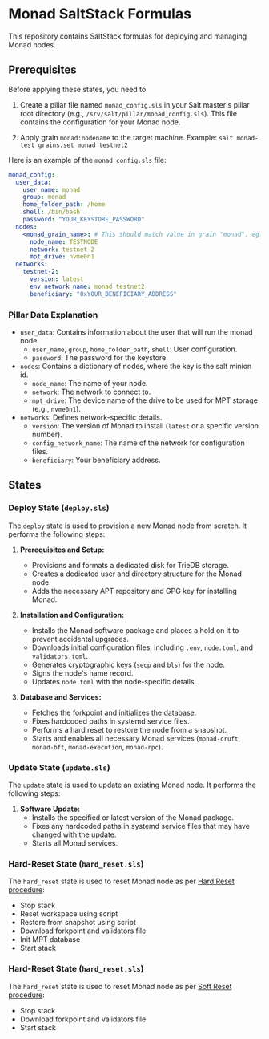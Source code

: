 # Monad SaltStack Formulas

This repository contains SaltStack formulas for deploying and managing Monad nodes.

## Prerequisites

Before applying these states, you need to 

1. Create a pillar file named `monad_config.sls` in your Salt master's pillar root directory (e.g., `/srv/salt/pillar/monad_config.sls`). This file contains the configuration for your Monad node.

2. Apply grain `monad:nodename` to the target machine. Example: `salt monad-test grains.set monad testnet2`

Here is an example of the `monad_config.sls` file:

```yaml
monad_config:
  user_data:
    user_name: monad
    group: monad
    home_folder_path: /home
    shell: /bin/bash
    password: "YOUR_KEYSTORE_PASSWORD"
  nodes:
    <monad_grain_name>: # This should match value in grain "monad", eg. testnet2
      node_name: TESTNODE
      network: testnet-2
      mpt_drive: nvme0n1
  networks:
    testnet-2:
      version: latest
      env_network_name: monad_testnet2
      beneficiary: "0xYOUR_BENEFICIARY_ADDRESS"
```

### Pillar Data Explanation

*   `user_data`: Contains information about the user that will run the monad node.
    *   `user_name`, `group`, `home_folder_path`, `shell`: User configuration.
    *   `password`: The password for the keystore.
*   `nodes`: Contains a dictionary of nodes, where the key is the salt minion id.
    *   `node_name`: The name of your node.
    *   `network`: The network to connect to.
    *   `mpt_drive`: The device name of the drive to be used for MPT storage (e.g., `nvme0n1`).
*   `networks`: Defines network-specific details.
    *   `version`: The version of Monad to install (`latest` or a specific version number).
    *   `config_network_name`: The name of the network for configuration files.
    *   `beneficiary`: Your beneficiary address.

## States

### Deploy State (`deploy.sls`)

The `deploy` state is used to provision a new Monad node from scratch. It performs the following steps:

1.  **Prerequisites and Setup:**
    *   Provisions and formats a dedicated disk for TrieDB storage.
    *   Creates a dedicated user and directory structure for the Monad node.
    *   Adds the necessary APT repository and GPG key for installing Monad.

2.  **Installation and Configuration:**
    *   Installs the Monad software package and places a hold on it to prevent accidental upgrades.
    *   Downloads initial configuration files, including `.env`, `node.toml`, and `validators.toml`.
    *   Generates cryptographic keys (`secp` and `bls`) for the node.
    *   Signs the node's name record.
    *   Updates `node.toml` with the node-specific details.

3.  **Database and Services:**
    *   Fetches the forkpoint and initializes the database.
    *   Fixes hardcoded paths in systemd service files.
    *   Performs a hard reset to restore the node from a snapshot.
    *   Starts and enables all necessary Monad services (`monad-cruft`, `monad-bft`, `monad-execution`, `monad-rpc`).

### Update State (`update.sls`)

The `update` state is used to update an existing Monad node. It performs the following steps:

1.  **Software Update:**
    *   Installs the specified or latest version of the Monad package.
    *   Fixes any hardcoded paths in systemd service files that may have changed with the update.
    *   Starts all Monad services.

### Hard-Reset State (`hard_reset.sls`)

The `hard_reset` state is used to reset Monad node as per [Hard Reset procedure](https://monad-testnet-2-docs.vercel.app/docs/node_reset/hard_reset):

*   Stop stack
*   Reset workspace using script
*   Restore from snapshot using script
*   Download forkpoint and validators file
*   Init MPT database
*   Start stack

### Hard-Reset State (`hard_reset.sls`)

The `hard_reset` state is used to reset Monad node as per [Soft Reset procedure](https://monad-testnet-2-docs.vercel.app/docs/node_reset/soft_reset):

*   Stop stack
*   Download forkpoint and validators file
*   Start stack